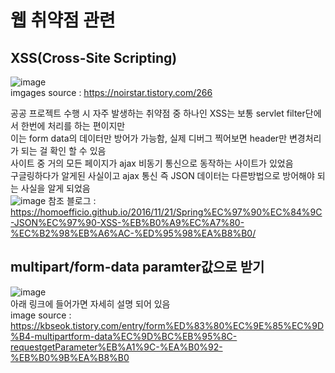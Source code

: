 # 웹 취약점 관련
## XSS(Cross-Site Scripting)
![image](https://user-images.githubusercontent.com/44331989/123351814-f3628f00-d598-11eb-8df2-54d0d4b37666.png) <br>
imgages source : https://noirstar.tistory.com/266 <br>

공공 프로젝트 수행 시 자주 발생하는 취약점 중 하나인 XSS는 보통 servlet filter단에서 한번에 처리를 하는 편이지만 <br>
이는 form data의 데이터만 방어가 가능함, 실제 디버그 찍어보면 header만 변경처리가 되는 걸 확인 할 수 있음<br>
사이트 중 거의 모든 페이지가 ajax 비동기 통신으로 동작하는 사이트가 있었음 <br>
구글링하다가 알게된 사실이고 ajax 통신 즉 JSON 데이터는 다른방법으로 방어해야 되는 사실을 알게 되었음 <br>
![image](https://user-images.githubusercontent.com/44331989/123353389-615c8580-d59c-11eb-998c-e416a9525681.png)
참조 블로그 : 
https://homoefficio.github.io/2016/11/21/Spring%EC%97%90%EC%84%9C-JSON%EC%97%90-XSS-%EB%B0%A9%EC%A7%80-%EC%B2%98%EB%A6%AC-%ED%95%98%EA%B8%B0/ <br>

## multipart/form-data paramter값으로 받기
![image](https://user-images.githubusercontent.com/44331989/128136740-b9d990d8-9ee0-40ba-83e3-510792b338c5.png) <br>
아래 링크에 들어가면 자세히 설명 되어 있음 <br>
image source : https://kbseok.tistory.com/entry/form%ED%83%80%EC%9E%85%EC%9D%B4-multipartform-data%EC%9D%BC%EB%95%8C-requestgetParameter%EB%A1%9C-%EA%B0%92-%EB%B0%9B%EA%B8%B0
